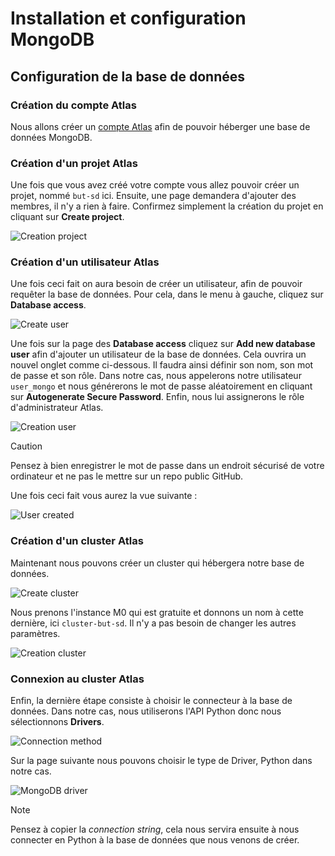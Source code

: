 
# Installation et configuration MongoDB

## Configuration de la base de données

### Création du compte Atlas

Nous allons créer un [compte Atlas](https://account.mongodb.com/account/register?signedOut=true) afin de pouvoir héberger une base de données MongoDB.

### Création d'un projet Atlas

Une fois que vous avez créé votre compte vous allez pouvoir créer un projet, nommé `but-sd` ici. Ensuite, une page demandera d'ajouter des membres, il n'y a rien à faire. Confirmez simplement la création du projet en cliquant sur **Create project**.

![Creation project](https://github.com/alannadevgen/resources-nosql/blob/main/TP/TP1/img/creation-project.png)

### Création d'un utilisateur Atlas

Une fois ceci fait on aura besoin de créer un utilisateur, afin de pouvoir requêter la base de données. Pour cela, dans le menu à gauche, cliquez sur **Database access**.

![Create user](https://github.com/alannadevgen/resources-nosql/blob/main/TP/TP1/img/create-user.png)

Une fois sur la page des **Database access** cliquez sur **Add new database user** afin d'ajouter un utilisateur de la base de données. Cela ouvrira un nouvel onglet comme ci-dessous. Il faudra ainsi définir son nom, son mot de passe et son rôle. Dans notre cas, nous appelerons notre utilisateur `user_mongo` et nous générerons le mot de passe aléatoirement en cliquant sur **Autogenerate Secure Password**. Enfin, nous lui assignerons le rôle d'administrateur Atlas.

![Creation user](https://github.com/alannadevgen/resources-nosql/blob/main/TP/TP1/img/creation-user.png)

> [!CAUTION]
> Pensez à bien enregistrer le mot de passe dans un endroit sécurisé de votre ordinateur et ne pas le mettre sur un repo public GitHub.

Une fois ceci fait vous aurez la vue suivante : 

![User created](https://github.com/alannadevgen/resources-nosql/blob/main/TP/TP1/img/user-created.png)

### Création d'un cluster Atlas

Maintenant nous pouvons créer un cluster qui hébergera notre base de données.

![Create cluster](https://github.com/alannadevgen/resources-nosql/blob/main/TP/TP1/img/create-cluster.png)

Nous prenons l'instance M0 qui est gratuite et donnons un nom à cette dernière, ici `cluster-but-sd`. Il n'y a pas besoin de changer les autres paramètres.

![Creation cluster](https://github.com/alannadevgen/resources-nosql/blob/main/TP/TP1/img/creation-cluster.png)

### Connexion au cluster Atlas

Enfin, la dernière étape consiste à choisir le connecteur à la base de données. Dans notre cas, nous utiliserons l'API Python donc nous sélectionnons **Drivers**.

![Connection method](https://github.com/alannadevgen/resources-nosql/blob/main/TP/TP1/img/connection-method.png)

Sur la page suivante nous pouvons choisir le type de Driver, Python dans notre cas.

![MongoDB driver](https://github.com/alannadevgen/resources-nosql/blob/main/TP/TP1/img/mongodb-driver.png)

> [!NOTE]  
> Pensez à copier la *connection string*, cela nous servira ensuite à nous connecter en Python à la base de données que nous venons de créer.